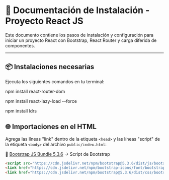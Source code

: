 # 📘 Documentación de Instalación - Proyecto React JS

Este documento contiene los pasos de instalación y configuración para iniciar un proyecto React con Bootstrap, React Router y carga diferida de componentes.

---

## 📦 Instalaciones necesarias

Ejecuta los siguientes comandos en tu terminal:

npm install react-router-dom

npm install react-lazy-load --force

npm install ldrs

## 🌐 Importaciones en el HTML

Agrega las líneas "link" dentro de la etiqueta `<head>` y las líneas "script" de la etiqueta `<body>` del archivo `public/index.html`:

🔸 [Bootstrap JS Bundle 5.3.6](https://getbootstrap.com/docs/5.3/getting-started/introduction/) → Script de Bootstrap

```html
<script src="https://cdn.jsdelivr.net/npm/bootstrap@5.3.6/dist/js/bootstrap.bundle.min.js" integrity="sha384-j1CDi7MgGQ12Z7Qab0qlWQ/Qqz24Gc6BM0thvEMVjHnfYGF0rmFCozFSxQBxwHKO" crossorigin="anonymous"></script>
<link href="https://cdn.jsdelivr.net/npm/bootstrap-icons/font/bootstrap-icons.css" rel="stylesheet">
<link href="https://cdn.jsdelivr.net/npm/bootstrap@5.3.6/dist/css/bootstrap.min.css" rel="stylesheet" integrity="sha384-4Q6Gf2aSP4eDXB8Miphtr37CMZZQ5oXLH2yaXMJ2w8e2ZtHTl7GptT4jmndRuHDT" crossorigin="anonymous">

